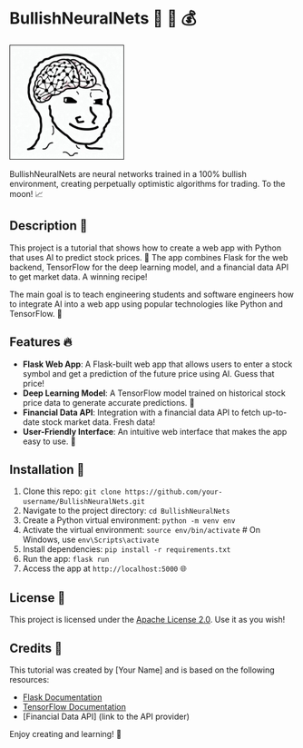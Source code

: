 # BullishNeuralNets 🐂 🤖 💰


<img src="static/images/readme_icon.jpeg" alt="Funny meme brain logo" border="1" height="200" width="200">

BullishNeuralNets are neural networks trained in a 100% bullish environment, creating perpetually optimistic algorithms for trading. To the moon! 📈

## Description 📖

This project is a tutorial that shows how to create a web app with Python that uses AI to predict stock prices. 🔮 The app combines Flask for the web backend, TensorFlow for the deep learning model, and a financial data API to get market data. A winning recipe!

The main goal is to teach engineering students and software engineers how to integrate AI into a web app using popular technologies like Python and TensorFlow. 🚀

## Features 🔥

- **Flask Web App**: A Flask-built web app that allows users to enter a stock symbol and get a prediction of the future price using AI. Guess that price!
- **Deep Learning Model**: A TensorFlow model trained on historical stock price data to generate accurate predictions. 🧠
- **Financial Data API**: Integration with a financial data API to fetch up-to-date stock market data. Fresh data!
- **User-Friendly Interface**: An intuitive web interface that makes the app easy to use. 🤳

## Installation 🚀

1. Clone this repo: `git clone https://github.com/your-username/BullishNeuralNets.git`
2. Navigate to the project directory: `cd BullishNeuralNets`
3. Create a Python virtual environment: `python -m venv env`
4. Activate the virtual environment: `source env/bin/activate` # On Windows, use `env\Scripts\activate`
5. Install dependencies: `pip install -r requirements.txt`
6. Run the app: `flask run`
7. Access the app at `http://localhost:5000` 🌐

## License 📄

This project is licensed under the [Apache License 2.0](https://www.apache.org/licenses/LICENSE-2.0). Use it as you wish!

## Credits 🙏

This tutorial was created by [Your Name] and is based on the following resources:

- [Flask Documentation](https://flask.palletsprojects.com/)
- [TensorFlow Documentation](https://www.tensorflow.org/resources)
- [Financial Data API] (link to the API provider)

Enjoy creating and learning! 🎉
